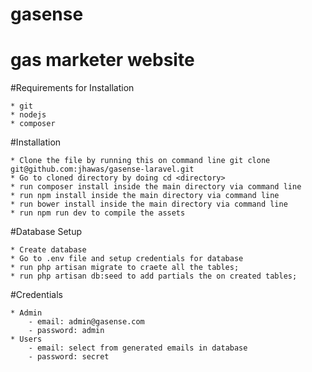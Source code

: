 # gasense

# gas marketer website

#Requirements for Installation
	
	* git
	* nodejs
	* composer

#Installation
	
	* Clone the file by running this on command line git clone git@github.com:jhawas/gasense-laravel.git
	* Go to cloned directory by doing cd <directory>
	* run composer install inside the main directory via command line
	* run npm install inside the main directory via command line
	* run bower install inside the main directory via command line
	* run npm run dev to compile the assets


#Database Setup
	
	* Create database
	* Go to .env file and setup credentials for database
	* run php artisan migrate to craete all the tables;
	* run php artisan db:seed to add partials the on created tables;


#Credentials
	
	* Admin
		- email: admin@gasense.com
		- password: admin
	* Users
		- email: select from generated emails in database
		- password: secret